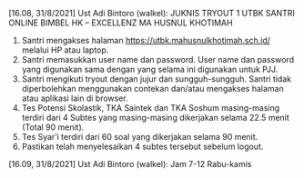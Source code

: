 [16.08, 31/8/2021] Ust Adi Bintoro (walkel): JUKNIS TRYOUT 1 UTBK SANTRI ONLINE
BIMBEL HK – EXCELLENZ MA HUSNUL KHOTIMAH

1. Santri mengakses halaman https://utbk.mahusnulkhotimah.sch.id/ melalui HP atau laptop. 
2. Santri memasukkan user name dan password. User name dan password yang digunakan sama dengan yang selama ini digunakan
   untuk PJJ.
3. Santri mengikuti tryout dengan jujur dan sungguh-sungguh. Santri tidak diperbolehkan menggunakan contekan dan/atau
   mengakses halaman atau aplikasi lain di browser.
4. Tes Potensi Skolastik, TKA Saintek dan TKA Soshum masing-masing terdiri dari 4 Subtes yang masing-masing dikerjakan selama
   22.5 menit (Total 90 menit). 
5. Tes Syar’i terdiri dari 60 soal yang dikerjakan selama 90 menit. 
6. Pastikan telah menyelesaikan 4 subtes tersebut sebelum logout.

[16.09, 31/8/2021] Ust Adi Bintoro (walkel): 
Jam 7-12
Rabu-kamis
